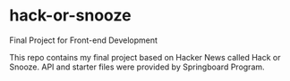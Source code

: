 # hack-or-snooze
Final Project for Front-end Development

This repo contains my final project based on Hacker News called Hack or Snooze. 
API and starter files were provided by Springboard Program.
